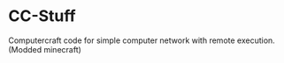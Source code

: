 # CC-Stuff

Computercraft code for simple computer network with remote execution. (Modded minecraft)
